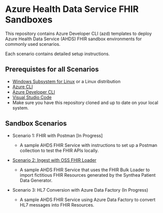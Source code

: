 # Azure Health Data Service FHIR Sandboxes

This repository contains Azure Developer CLI (azd) templates to deploy Azure Health Data Service (AHDS) FHIR sandbox environments for commonly used scenarios.   

Each scenario contains detailed setup instructions.

## Prerequistes for all Scenarios
* [Windows Subsystem for Linux](https://learn.microsoft.com/en-us/windows/wsl/about) or a Linux distribution
* [Azure CLI](https://learn.microsoft.com/en-us/cli/azure/install-azure-cli-linux?pivots=apt) 
* [Azure Developer CLI](https://learn.microsoft.com/en-us/azure/developer/azure-developer-cli/install-azd?tabs=winget-windows%2Cbrew-mac%2Cscript-linux&pivots=os-linux)
* [Visual Studio Code](https://code.visualstudio.com/download)
* Make sure you have this repository cloned and up to date on your local system.

## Sandbox Scenarios

* Scenario 1: FHIR with Postman [In Progress]
    * A sample AHDS FHIR Service with instructions to set up a Postman collection to test the FHIR APIs locally.     

* [Scenario 2: Ingest with OSS FHIR Loader](./ingest-with-fhir-loader/README.md)
    
    * A sample AHDS FHIR Service that uses the FHIR Bulk Loader to import fictitious FHIR Resources generated by the Synthea Patient Data Generator. 

* Scenario 3: HL7 Conversion with Azure Data Factory (In Progress)
    * A sample AHDS FHIR Service using Azure Data Factory to convert HL7 messages into FHIR Resources. 